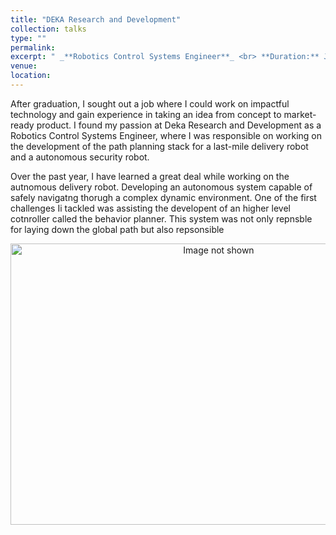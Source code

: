 ```yaml
---
title: "DEKA Research and Development"
collection: talks
type: ""
permalink: 
excerpt: " _**Robotics Control Systems Engineer**_ <br> **Duration:** Jan 2022 - present <br> **Contribution:** Developing Path Planning Control Stack for an autonomous security and delivery robot for FEDEX." 
venue:  
location: 
---
```


After graduation, I sought out a job where I could work on impactful technology and gain experience in taking an idea from concept to market-ready product. I found my passion at Deka Research and Development as a Robotics Control Systems Engineer, where I was responsible on working on the development of the path planning stack for a last-mile delivery robot and a autonomous security robot.

Over the past year, I have learned a great deal while working on the autnomous delivery robot. Developing an autonomous system capable of safely navigatng thorugh a complex dynamic environment. One of the first challenges Ii tackled was assisting the developent of an higher level cotnroller called the behavior planner. This system was not only repnsble for laying down the global path but also repsonsible 

<div align="center">
<img src="http://cshah96.github.io/ChinmayShah.github.io/images/DEKA.png" alt="Image not shown" width="650" height="450">
</div>
